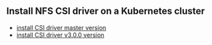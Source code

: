## Install NFS CSI driver on a Kubernetes cluster

 - [install CSI driver master version](./install-csi-driver-master.md)
 - [install CSI driver v3.0.0 version](./install-csi-driver-v3.0.0.md)
